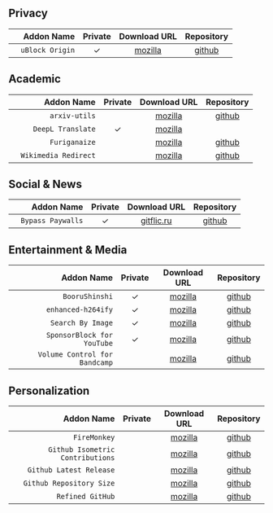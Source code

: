 ## Privacy
| | Addon Name | Private | Download URL | Repository |
|-| ---: | :---: | :---: | :---: |
| |`uBlock Origin`|✓|[mozilla](https://addons.mozilla.org/en-US/firefox/addon/ublock-origin/)|[github](https://github.com/gorhill/uBlock)|

## Academic
| | Addon Name | Private | Download URL | Repository |
|-| ---: | :---: | :---: | :---: |
| |`arxiv-utils`||[mozilla](https://addons.mozilla.org/en-US/firefox/addon/arxiv-utils/)|[github](https://github.com/j3soon/arxiv-utils)|
| |`DeepL Translate`|✓|[mozilla](https://addons.mozilla.org/en-US/firefox/addon/deepl-translate/)||
| |`Furiganaize`||[mozilla](https://addons.mozilla.org/en-US/firefox/addon/furiganaize/)|[github](https://github.com/kuanyui/Furiganaize)|
| |`Wikimedia Redirect`||[mozilla](https://addons.mozilla.org/en-GB/firefox/addon/wikipedia-mobile-version/)|[github](https://github.com/beingmrkenny/WikimediaRedirect)|

## Social & News
| | Addon Name | Private | Download URL | Repository |
|-| ---: | :---: | :---: | :---: |
| |`Bypass Paywalls`|✓|[gitflic.ru](https://gitflic.ru/project/magnolia1234/bpc_uploads)|[github](https://github.com/bpc-clone/bypass-paywalls-firefox-clean)|

## Entertainment & Media
| | Addon Name | Private | Download URL | Repository |
|-| ---: | :---: | :---: | :---: |
| |`BooruShinshi`|✓|[mozilla](https://addons.mozilla.org/en-US/firefox/addon/booru-shinshi/)|[github](https://github.com/kuanyui/BooruShinshi)|
| |`enhanced-h264ify`|✓|[mozilla](https://addons.mozilla.org/en-US/firefox/addon/enhanced-h264ify/)|[github](https://github.com/alextrv/enhanced-h264ify)|
| |`Search By Image`|✓|[mozilla](https://addons.mozilla.org/en-US/firefox/addon/search_by_image/)|[github](https://github.com/dessant/search-by-image)|
| |`SponsorBlock for YouTube`|✓|[mozilla](https://addons.mozilla.org/en-US/firefox/addon/sponsorblock/)|[github](https://github.com/ajayyy/SponsorBlock)|
| |`Volume Control for Bandcamp`||[mozilla](https://addons.mozilla.org/en-US/firefox/addon/bandcamp-player-volume-control)|[github](https://github.com/butterknight/bandcamp-volume-control)|


## Personalization
| | Addon Name | Private | Download URL | Repository |
|-| ---: | :---: | :---: | :---: |
| |`FireMonkey`||[mozilla](https://addons.mozilla.org/en-US/firefox/addon/firemonkey/)|[github](https://github.com/erosman/support/tree/FireMonkey)|
| |`Github Isometric Contributions`||[mozilla](https://addons.mozilla.org/en-US/firefox/addon/github-isometric-contributions/)|[github](https://github.com/jasonlong/isometric-contributions/)|
| |`Github Latest Release`||[mozilla](https://addons.mozilla.org/en-US/firefox/addon/github-latest-release/)|[github](https://github.com/dword-design/github-latest-release)|
| |`Github Repository Size`||[mozilla](https://addons.mozilla.org/en-US/firefox/addon/deetss-github-repo-size/)|[github](https://github.com/Deetss/github-repo-size)|
| |`Refined GitHub`||[mozilla](https://addons.mozilla.org/en-US/firefox/addon/refined-github-/)|[github](https://github.com/refined-github/refined-github)|
